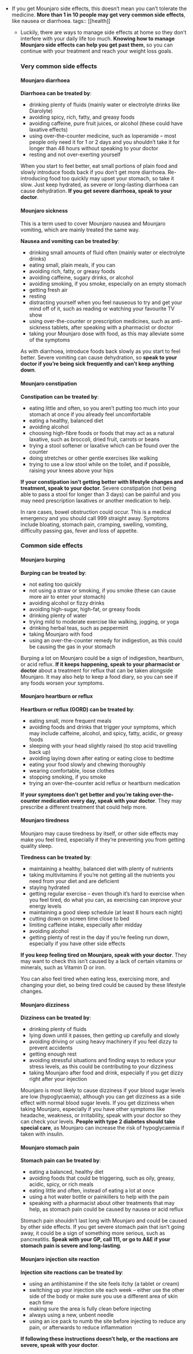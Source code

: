 - If you get Mounjaro side effects, this doesn’t mean you can’t tolerate the medicine. **More than 1 in 10 people may get very common side effects**, like nausea or diarrhoea.
  tags:: [[health]]
	- Luckily, there are ways to manage side effects at home so they don’t interfere with your daily life too much. **Knowing how to manage Mounjaro side effects can help you get past them**, so you can continue with your treatment and reach your weight loss goals.
	  
	  ### Very common side effects
	  
	  #### Mounjaro diarrhoea
	  
	  **Diarrhoea can be treated by**:
	  
	  * drinking plenty of fluids (mainly water or electrolyte drinks like Diarolyte)
	  * avoiding spicy, rich, fatty, and greasy foods
	  * avoiding caffeine, pure fruit juices, or alcohol (these could have laxative effects)
	  * using over-the-counter medicine, such as loperamide – most people only need it for 1 or 2 days and you shouldn’t take it for longer than 48 hours without speaking to your doctor
	  * resting and not over-exerting yourself
	  
	  When you start to feel better, eat small portions of plain food and slowly introduce foods back if you don’t get more diarrhoea. Re-introducing food too quickly may upset your stomach, so take it slow. Just keep hydrated, as severe or long-lasting diarrhoea can cause dehydration. **If you get severe diarrhoea, speak to your doctor**.
	  
	  #### Mounjaro sickness
	  
	  This is a term used to cover Mounjaro nausea and Mounjaro vomiting, which are mainly treated the same way.
	  
	  **Nausea and vomiting can be treated by**:
	  
	  * drinking small amounts of fluid often (mainly water or electrolyte drinks)
	  * eating small, plain meals, if you can
	  * avoiding rich, fatty, or greasy foods
	  * avoiding caffeine, sugary drinks, or alcohol
	  * avoiding smoking, if you smoke, especially on an empty stomach
	  * getting fresh air
	  * resting
	  * distracting yourself when you feel nauseous to try and get your mind off of it, such as reading or watching your favourite TV show
	  * using over-the-counter or prescription medicines, such as anti-sickness tablets, after speaking with a pharmacist or doctor
	  * taking your Mounjaro dose with food, as this may alleviate some of the symptoms
	  
	  As with diarrhoea, introduce foods back slowly as you start to feel better. Severe vomiting can cause dehydration, so **speak to your doctor if you’re being sick frequently and can’t keep anything down**.
	  
	  #### Mounjaro constipation
	  
	  **Constipation can be treated by**:
	  
	  * eating little and often, so you aren’t putting too much into your stomach at once if you already feel uncomfortable
	  * eating a healthy, balanced diet
	  * avoiding alcohol
	  * choosing high-fibre foods or foods that may act as a natural laxative, such as broccoli, dried fruit, carrots or beans
	  * trying a stool softener or laxative which can be found over the counter
	  * doing stretches or other gentle exercises like walking
	  * trying to use a low stool while on the toilet, and if possible, raising your knees above your hips
	  
	  **If your constipation isn’t getting better with lifestyle changes and treatment, speak to your doctor**. Severe constipation (not being able to pass a stool for longer than 3 days) can be painful and you may need prescription laxatives or another medication to help.
	  
	  In rare cases, bowel obstruction could occur. This is a medical emergency and you should call 999 straight away. Symptoms include bloating, stomach pain, cramping, swelling, vomiting, difficulty passing gas, fever and loss of appetite.
	  
	  ### Common side effects
	  
	  #### Mounjaro burping
	  
	  **Burping can be treated by**:
	  
	  * not eating too quickly
	  * not using a straw or smoking, if you smoke (these can cause more air to enter your stomach)
	  * avoiding alcohol or fizzy drinks
	  * avoiding high-sugar, high-fat, or greasy foods
	  * drinking plenty of water
	  * trying mild to moderate exercise like walking, jogging, or yoga
	  * drinking herbal teas, such as peppermint
	  * taking Mounjaro with food
	  * using an over-the-counter remedy for indigestion, as this could be causing the gas in your stomach
	  
	  Burping a lot on Mounjaro could be a sign of indigestion, heartburn, or acid reflux. **If it keeps happening, speak to your pharmacist or doctor** about a treatment for reflux that can be taken alongside Mounjaro. It may also help to keep a food diary, so you can see if any foods worsen your symptoms.
	  
	  #### Mounjaro heartburn or reflux
	  
	  **Heartburn or reflux (GORD) can be treated by**:
	  
	  * eating small, more frequent meals
	  * avoiding foods and drinks that trigger your symptoms, which may include caffeine, alcohol, and spicy, fatty, acidic, or greasy foods
	  * sleeping with your head slightly raised (to stop acid travelling back up)
	  * avoiding laying down after eating or eating close to bedtime
	  * eating your food slowly and chewing thoroughly
	  * wearing comfortable, loose clothes
	  * stopping smoking, if you smoke
	  * trying an over-the-counter acid reflux or heartburn medication
	  
	  **If your symptoms don’t get better and you’re taking over-the-counter medication every day, speak with your doctor**. They may prescribe a different treatment that could help more.
	  
	  #### Mounjaro tiredness
	  
	  Mounjaro may cause tiredness by itself, or other side effects may make you feel tired, especially if they’re preventing you from getting quality sleep.
	  
	  **Tiredness can be treated by**:
	  
	  * maintaining a healthy, balanced diet with plenty of nutrients
	  * taking multivitamins if you’re not getting all the nutrients you need from your diet and are deficient
	  * staying hydrated
	  * getting regular exercise – even though it’s hard to exercise when you feel tired, do what you can, as exercising can improve your energy levels
	  * maintaining a good sleep schedule (at least 8 hours each night)
	  * cutting down on screen time close to bed
	  * limiting caffeine intake, especially after midday
	  * avoiding alcohol
	  * getting plenty of rest in the day if you’re feeling run down, especially if you have other side effects
	  
	  **If you keep feeling tired on Mounjaro, speak with your doctor**. They may want to check this isn’t caused by a lack of certain vitamins or minerals, such as Vitamin D or iron.
	  
	  You can also feel tired when eating less, exercising more, and changing your diet, so being tired could be caused by these lifestyle changes.
	  
	  #### Mounjaro dizziness
	  
	  **Dizziness can be treated by**:
	  
	  * drinking plenty of fluids
	  * lying down until it passes, then getting up carefully and slowly
	  * avoiding driving or using heavy machinery if you feel dizzy to prevent accidents
	  * getting enough rest
	  * avoiding stressful situations and finding ways to reduce your stress levels, as this could be contributing to your dizziness
	  * taking Mounjaro after food and drink, especially if you get dizzy right after your injection
	  
	  Mounjaro is most likely to cause dizziness if your blood sugar levels are low (hypoglycaemia), although you can get dizziness as a side effect with normal blood sugar levels. If you get dizziness when taking Mounjaro, especially if you have other symptoms like headache, weakness, or irritability, speak with your doctor so they can check your levels. **People with type 2 diabetes should take special care**, as Mounjaro can increase the risk of hypoglycaemia if taken with insulin.
	  
	  #### Mounjaro stomach pain
	  
	  **Stomach pain can be treated by**:
	  
	  * eating a balanced, healthy diet
	  * avoiding foods that could be triggering, such as oily, greasy, acidic, spicy, or rich meals
	  * eating little and often, instead of eating a lot at once
	  * using a hot water bottle or painkillers to help with the pain
	  * speaking with a pharmacist about other treatments that may help, as stomach pain could be caused by nausea or acid reflux
	  
	  Stomach pain shouldn’t last long with Mounjaro and could be caused by other side effects. If you get severe stomach pain that isn’t going away, it could be a sign of something more serious, such as pancreatitis. **Speak with your GP, call 111, or go to A\&E if your stomach pain is severe and long-lasting**.
	  
	  #### Mounjaro injection site reaction
	  
	  **Injection site reactions can be treated by**:
	  
	  * using an antihistamine if the site feels itchy (a tablet or cream)
	  * switching up your injection site each week – either use the other side of the body or make sure you use a different area of skin each time
	  * making sure the area is fully clean before injecting
	  * always using a new, unbent needle
	  * using an ice pack to numb the site before injecting to reduce any pain, or afterwards to reduce inflammation
	  
	  **If following these instructions doesn’t help, or the reactions are severe, speak with your doctor**.